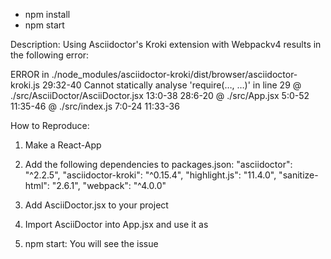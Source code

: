 - npm install
- npm start

Description: Using Asciidoctor's Kroki extension with Webpackv4 results in the following error:

ERROR in ./node_modules/asciidoctor-kroki/dist/browser/asciidoctor-kroki.js 29:32-40 
Cannot statically analyse 'require(…, …)' in line 29 
@ ./src/AsciiDoctor/AsciiDoctor.jsx 13:0-38 28:6-20 
@ ./src/App.jsx 5:0-52 11:35-46 @ ./src/index.js 7:0-24 11:33-36
 

How to Reproduce:

1. Make a React-App 

2. Add the following dependencies to packages.json:
"asciidoctor": "^2.2.5",
"asciidoctor-kroki": "^0.15.4",
"highlight.js": "11.4.0",
"sanitize-html": "2.6.1",
"webpack": "^4.0.0"

3. Add AsciiDoctor.jsx to your project

4. Import AsciiDoctor into App.jsx and use it as <AsciiDoctor/>

5. npm start: You will see the issue
